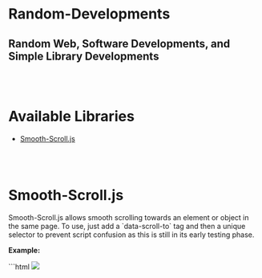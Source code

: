 # Random-Developments
## Random Web, Software Developments, and Simple Library Developments
<br><br>
# Available Libraries
<ul>
  <li><a href="#smooth-scroll">Smooth-Scroll.js</a></li>
</ul>

<br><br>
<h1 id="smooth-scroll">Smooth-Scroll.js</h1>
<p>
  Smooth-Scroll.js allows smooth scrolling towards an element or object in the same page.
  To use, just add a `data-scroll-to` tag and then a unique selector to prevent script confusion as this is still in its early testing phase.
</p>

<p><b>Example:</b></p>
```html
<html>
  <head>
    <!-- JQuery 3.6.0 -->
    <script src="https://code.jquery.com/jquery-3.6.0.min.js" integrity="sha256-/xUj+3OJU5yExlq6GSYGSHk7tPXikynS7ogEvDej/m4=" crossorigin="anonymous"></script>
    <!-- Smooth-Scroll.js 1.0 -->
    <script type="text/javascript" src="https://virus5600.github.io/Random-Developments/smooth-scroll.js"></script>
  </head>
  <body>
    <img src="https://via.placeholder.com/150" id="sample-image"/>
    <div style="margin-top:100vh; margin-bottom:100vh;"></div>
    <button data-scroll-to="#sample-image">Back To Top</button>
  </body>
</html>
```
<br>
<h5>Dependencies:</h5>
<ul>
  <li><a href="https://jquery.com/">jQuery (v3.0+)</a></li>
</ul>

<h5>Output:</h5>
<iframe width="100%" height="300" title="Sample for Smooth-Scroll.js v1.0 " src="//jsfiddle.net/Virus5600/3mq8fkgL/4/embedded/js,html,css,result/dark/" allowfullscreen="allowfullscreen" allowpaymentrequest frameborder="0"></iframe>
<br>
<p><b>Script:</b></p>
```html
<script type="text/javascript" src="https://virus5600.github.io/Random-Developments/smooth-scroll.js"></script>
```
---
